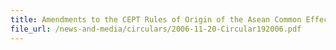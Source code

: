```yaml
---
title: Amendments to the CEPT Rules of Origin of the Asean Common Effective Preferential Tariff (CEPT) scheme for the ASEAN Free Trade Area (AFTA)
file_url: /news-and-media/circulars/2006-11-20-Circular192006.pdf
---
```

